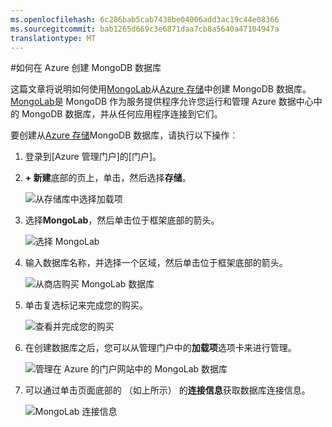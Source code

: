 ```yaml
---
ms.openlocfilehash: 6c286bab5cab7438be04006add3ac19c44e08366
ms.sourcegitcommit: bab1265d669c3e6871daa7cb8a5640a47104947a
translationtype: MT
---
```

#如何在 Azure 创建 MongoDB 数据库

这篇文章将说明如何使用[MongoLab]从[Azure 存储]中创建 MongoDB 数据库。 [MongoLab]是 MongoDB 作为服务提供程序允许您运行和管理 Azure 数据中心中的 MongoDB 数据库，并从任何应用程序连接到它们。  

要创建从[Azure 存储]MongoDB 数据库，请执行以下操作︰

1. 登录到[Azure 管理门户]的[门户]。
2. **+ 新建**底部的页上，单击，然后选择**存储**。

    ![从存储库中选择加载项](./media/create-mongolab-mongodb/select-store.png)

3. 选择**MongoLab**，然后单击位于框架底部的箭头。

    ![选择 MongoLab](./media/create-mongolab-mongodb/select-mongo-db.png)

4. 输入数据库名称，并选择一个区域，然后单击位于框架底部的箭头。

    ![从商店购买 MongoLab 数据库](./media/create-mongolab-mongodb/purchase-mongodb.png)

5. 单击复选标记来完成您的购买。

    ![查看并完成您的购买](./media/create-mongolab-mongodb/complete-mongolab-purchase.png)

6. 在创建数据库之后，您可以从管理门户中的**加载项**选项卡来进行管理。

    ![管理在 Azure 的门户网站中的 MongoLab 数据库](./media/create-mongolab-mongodb/manage-mongolab-add-on.png)

7. 可以通过单击页面底部的 （如上所示） 的**连接信息**获取数据库连接信息。

    ![MongoLab 连接信息](./media/create-mongolab-mongodb/mongolab-conn-info.png) 

[MongoLab]: https://mongolab.com/home
[waws]: /manage/services/web-sites/
[Azure 存储]: ../articles/overview.md
[门户网站]: http://windows.azure.com/
